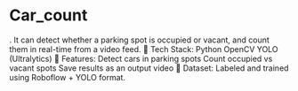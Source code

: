 # Car_count
. It can detect whether a parking spot is occupied or vacant, and count them in real-time from a video feed.  🔧 Tech Stack:  Python  OpenCV  YOLO (Ultralytics)  🚀 Features:  Detect cars in parking spots  Count occupied vs vacant spots  Save results as an output video  📂 Dataset: Labeled and trained using Roboflow + YOLO format.
